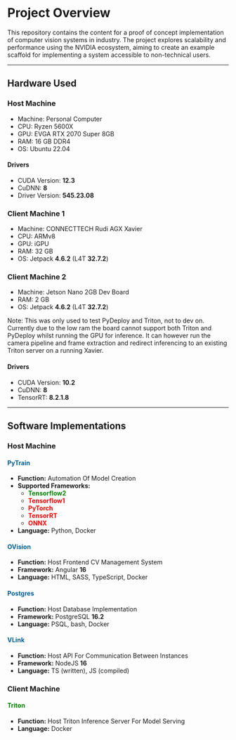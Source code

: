 # Project Overview

This repository contains the content for a proof of concept implementation of computer vision systems in industry. The project explores scalability and performance using the NVIDIA ecosystem, aiming to create an example scaffold for implementing a system accessible to non-technical users.

---

## Hardware Used

### Host Machine
- Machine: Personal Computer
- CPU: Ryzen 5600X
- GPU: EVGA RTX 2070 Super 8GB
- RAM: 16 GB DDR4
- OS: Ubuntu 22.04

#### Drivers
- CUDA Version: **12.3**
- CuDNN: **8**
- Driver Version: **545.23.08**

### Client Machine 1
- Machine: CONNECTTECH Rudi AGX Xavier
- CPU: ARMv8
- GPU: iGPU 
- RAM: 32 GB
- OS: Jetpack **4.6.2** (L4T **32.7.2**)

### Client Machine 2
- Machine: Jetson Nano 2GB Dev Board
- RAM: 2 GB
- OS: Jetpack **4.6.2** (L4T **32.7.2**)

Note: This was only used to test PyDeploy and Triton, not to dev on.
Currently due to the low ram the board cannot support both Triton and PyDeploy whilst running the GPU for inference.
It can however run the camera pipeline and frame extraction and redirect inferencing to an existing Triton server on a running Xavier.

#### Drivers
- CUDA Version: **10.2**
- CuDNN: **8**
- TensorRT: **8.2.1.8**

---

## Software Implementations

### Host Machine

#### <span style="color:#005F99">PyTrain</span>
- **Function:** Automation Of Model Creation
- **Supported Frameworks:** 
  - **<span style="color:#008000">Tensorflow2</span>**
  - **<span style="color:#FF0000">Tensorflow1</span>**
  - **<span style="color:#FF0000">PyTorch</span>**
  - **<span style="color:#FF0000">TensorRT</span>**
  - **<span style="color:#FF0000">ONNX</span>**
- **Language:** Python, Docker

#### <span style="color:#005F99">OVision</span>
- **Function:** Host Frontend CV Management System
- **Framework:** Angular **16**
- **Language:** HTML, SASS, TypeScript, Docker

#### <span style="color:#005F99">Postgres</span>
- **Function:** Host Database Implementation
- **Framework:** PostgreSQL **16.2**
- **Language:** PSQL, bash, Docker

#### <span style="color:#005F99">VLink</span>
- **Function:** Host API For Communication Between Instances
- **Framework:** NodeJS **16**
- **Language:** TS (written), JS (compiled)

### Client Machine

#### <span style="color:#008000">Triton</span>
- **Function:** Host Triton Inference Server For Model Serving
- **Language:** Docker


